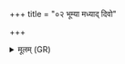 +++
title = "०२ भूम्या मध्याद् दिवो"

+++
<details><summary>मूलम् (GR)</summary>

भूम्या मध्याद् दिवो मध्याद्  
भूम्या अन्ताद् अथो दिवः ।  
मध्ये पृथिव्या यद् विषं  
तद् वाचा दूषयामसि ॥
</details>